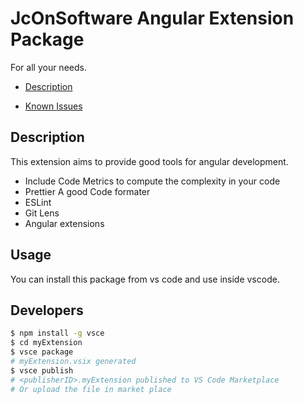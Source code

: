 # JcOnSoftware Angular Extension Package
For all your needs.

-   [Description](#description)

-   [Known Issues](#known-issues)

## Description
This extension aims to provide good tools for angular development.
- Include Code Metrics to compute the complexity in your code
- Prettier A good Code formater
- ESLint
- Git Lens
- Angular extensions

## Usage
You can install this package from vs code and use inside vscode.

## Developers
```sh
$ npm install -g vsce
$ cd myExtension
$ vsce package
# myExtension.vsix generated
$ vsce publish
# <publisherID>.myExtension published to VS Code Marketplace
# Or upload the file in market place
```